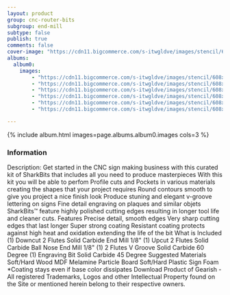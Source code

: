 ```yaml
---
layout: product
group: cnc-router-bits
subgroup: end-mill
subtype: false
publish: true
comments: false
cover-image: "https://cdn11.bigcommerce.com/s-itwgldve/images/stencil/608x608/products/2630/7822/3d_sign_maker_cnc_bit_kit_v2__32251.1675310614.png?c=2"
albums:
  album0:
    images:
        - "https://cdn11.bigcommerce.com/s-itwgldve/images/stencil/608x608/products/2630/7822/3d_sign_maker_cnc_bit_kit_v2__32251.1675310614.png?c=2"
        - "https://cdn11.bigcommerce.com/s-itwgldve/images/stencil/608x608/products/2630/6373/sb-2518-ns_G_w_1__04433.1675310613.png?c=2"
        - "https://cdn11.bigcommerce.com/s-itwgldve/images/stencil/608x608/products/2630/6374/sb_1518_ns_g_w_1__59335.1675310613.png?c=2"
        - "https://cdn11.bigcommerce.com/s-itwgldve/images/stencil/608x608/products/2630/6386/SB-3060__31174.1576258071.1280.1280__81140.1675310614.jpg?c=2"
        - "https://cdn11.bigcommerce.com/s-itwgldve/images/stencil/608x608/products/2630/6375/sb_4502545_ns_g_w_1__49392.1675310613.png?c=2"
        - "https://cdn11.bigcommerce.com/s-itwgldve/images/stencil/608x608/products/2630/6400/sharkbit_tray_1__13091.1579725188__60980.1675310614.jpg?c=2"

---
```


{% include album.html images=page.albums.album0.images cols=3 %}

### Information

Description:
 Get started in the CNC sign making business with this curated kit of SharkBits that includes all you need to produce masterpieces  With this kit you will be able to perfom  Profile cuts and Pockets in various materials creating the shapes that your project requires Round contours smooth to give you project a nice finish look Produce stuning and elegant v-groove lettering on signs Fine detail engraving on plaques and similar objets   SharkBits™ feature highly polished cutting edges resulting in longer tool life and cleaner cuts.  Features  Precise detail, smooth edges Very sharp cutting edges that last longer Super strong coating Resistant coating protects against high heat and oxidation extending the life of the bit  What is Included  (1) Downcut 2 Flutes Solid Carbide End Mill 1/8" (1) Upcut 2 Flutes Solid Carbide Ball Nose End Mill 1/8" (1) 2 Flutes V Groove Solid Carbide 60 Degree (1) Engraving Bit Solid Carbide 45 Degree  Suggested Materials   Soft/Hard Wood MDF Melamine Particle Board Soft/Hard Plastic Sign Foam   *Coating stays even if base color dissipates Download Product of Gearish - All registered Trademarks, Logos and other Intellectual Property found on the Site or mentioned herein belong to their respective owners.  

